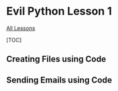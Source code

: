 # Evil Python Lesson 1

[All Lessons](https://zsiegel92.github.io/evilpython/)

[TOC]

## Creating Files using Code

## Sending Emails using Code
